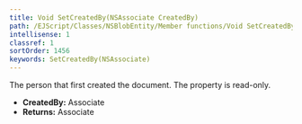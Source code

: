 ```yaml
---
title: Void SetCreatedBy(NSAssociate CreatedBy)
path: /EJScript/Classes/NSBlobEntity/Member functions/Void SetCreatedBy(NSAssociate p_0)
intellisense: 1
classref: 1
sortOrder: 1456
keywords: SetCreatedBy(NSAssociate)
---
```



The person that first created the document. The property is read-only.



* **CreatedBy:** Associate
* **Returns:** Associate


